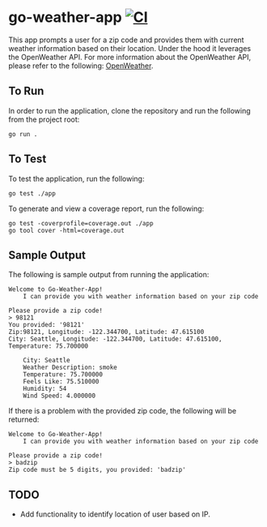 # go-weather-app [![CI](https://github.com/JRowles447/go-weather-app/actions/workflows/package.yaml/badge.svg?branch=main)](https://github.com/JRowles447/go-weather-app/actions/workflows/package.yaml)

This app prompts a user for a zip code and provides them with current weather information based on their location. Under the hood it leverages the OpenWeather API. For more information about the OpenWeather API, please refer to the following: [OpenWeather](https://openweathermap.org/).

## To Run
In order to run the application, clone the repository and run the following from the project root: 
```
go run . 
```

## To Test
To test the application, run the following: 
```
go test ./app
```

To generate and view a coverage report, run the following: 
```
go test -coverprofile=coverage.out ./app
go tool cover -html=coverage.out
```

## Sample Output
The following is sample output from running the application: 
```
Welcome to Go-Weather-App!
	I can provide you with weather information based on your zip code

Please provide a zip code!
> 98121
You provided: '98121'
Zip:98121, Longitude: -122.344700, Latitude: 47.615100
City: Seattle, Longitude: -122.344700, Latitude: 47.615100, Temperature: 75.700000

	City: Seattle
	Weather Description: smoke
	Temperature: 75.700000
	Feels Like: 75.510000
	Humidity: 54
	Wind Speed: 4.000000
```

If there is a problem with the provided zip code, the following will be returned: 
```
Welcome to Go-Weather-App!
	I can provide you with weather information based on your zip code

Please provide a zip code!
> badzip
Zip code must be 5 digits, you provided: 'badzip'
```

## TODO
* Add functionality to identify location of user based on IP. 